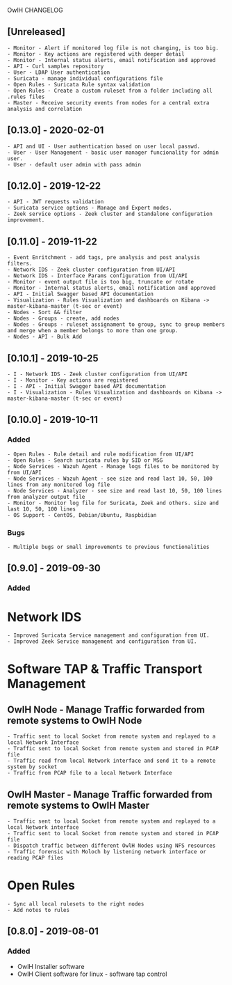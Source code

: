 
OwlH CHANGELOG

## [Unreleased]

    - Monitor - Alert if monitored log file is not changing, is too big.
    - Monitor - Key actions are registered with deeper detail
    - Monitor - Internal status alerts, email notification and approved
    - API - Curl samples repository
    - User - LDAP User authentication
    - Suricata - manage individual configurations file
    - Open Rules - Suricata Rule syntax validation
    - Open Rules - Create a custom ruleset from a folder including all .rules files
    - Master - Receive security events from nodes for a central extra analysis and correlation 

## [0.13.0] - 2020-02-01

    - API and UI - User authentication based on user local passwd.
    - User - User Management - basic user manager funcionality for admin user.
    - User - default user admin with pass admin

## [0.12.0] - 2019-12-22

    - API - JWT requests validation
    - Suricata service options - Manage and Expert modes.
    - Zeek service options - Zeek cluster and standalone configuration improvement. 

## [0.11.0] - 2019-11-22

    - Event Enritchment - add tags, pre analysis and post analysis filters.
    - Network IDS - Zeek cluster configuration from UI/API
    - Network IDS - Interface Params configuration from UI/API
    - Monitor - event output file is too big, truncate or rotate
    - Monitor - Internal status alerts, email notification and approved
    - API - Initial Swagger based API documentation
    - Visualization - Rules Visualization and dashboards on Kibana -> master-kibana-master (t-sec or event)
    - Nodes - Sort && filter
    - Nodes - Groups - create, add nodes
    - Nodes - Groups - ruleset assignament to group, sync to group members and merge when a member belongs to more than one group.
    - Nodes - API - Bulk Add
    

## [0.10.1] - 2019-10-25

    - I - Network IDS - Zeek cluster configuration from UI/API
    - I - Monitor - Key actions are registered
    - I - API - Initial Swagger based API documentation
    - I - Visualization - Rules Visualization and dashboards on Kibana -> master-kibana-master (t-sec or event)

## [0.10.0] - 2019-10-11
### Added
    - Open Rules - Rule detail and rule modification from UI/API
    - Open Rules - Search suricata rules by SID or MSG
    - Node Services - Wazuh Agent - Manage logs files to be monitored by from UI/API
    - Node Services - Wazuh Agent - see size and read last 10, 50, 100 lines from any monitored log file
    - Node Services - Analyzer - see size and read last 10, 50, 100 lines from analyzer output file
    - Monitor - Monitor log file for Suricata, Zeek and others. size and last 10, 50, 100 lines
    - OS Support - CentOS, Debian/Ubuntu, Raspbidian

### Bugs
    - Multiple bugs or small improvements to previous functionalities


## [0.9.0] - 2019-09-30
### Added
Network IDS
===========

    - Improved Suricata Service management and configuration from UI.
    - Improved Zeek Service management and configuration from UI.

Software TAP & Traffic Transport Management
===========================================

OwlH Node - Manage Traffic forwarded from remote systems to OwlH Node 
---------------------------------------------------------------------

    - Traffic sent to local Socket from remote system and replayed to a local Network Interface
    - Traffic sent to local Socket from remote system and stored in PCAP file
    - Traffic read from local Network interface and send it to a remote system by socket
    - Traffic from PCAP file to a local Network Interface

OwlH Master - Manage Traffic forwarded from remote systems to OwlH Master 
-------------------------------------------------------------------------

    - Traffic sent to local Socket from remote system and replayed to a local Network interface
    - Traffic sent to local Socket from remote system and stored in PCAP file
    - Dispatch traffic between different OwlH Nodes using NFS resources
    - Traffic forensic with Moloch by listening network interface or reading PCAP files

Open Rules
==========

    - Sync all local rulesets to the right nodes 
    - Add notes to rules

## [0.8.0] - 2019-08-01
### Added

- OwlH Installer software 
- OwlH Client software for linux - software tap control

